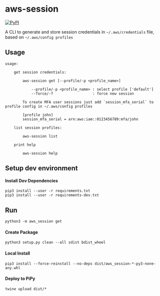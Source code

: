 # aws-session

[![PyPI](https://img.shields.io/pypi/v/aws-session)](https://pypi.org/project/aws-session/)

A CLI to generate and store session credentials in `~/.aws/credentials` file, based on `~/.aws/config profiles`

## Usage
```
usage: 

    get session credentials:

        aws-session get [--profile/-p <profile_name>]
        
            --profile/-p <profile_name> : select profile ['default']
            --force/-f                  : force new session
            
        To create MFA user sessions just add `session_mfa_serial` to profile config in ~/.aws/config profiles
        
        [profile john]
        session_mfa_serial = arn:aws:iam::0123456789:mfa/john
        
    list session profiles:

        aws-session list

    print help

        aws-session help
```

## Setup dev environment

#### Install Dev Dependencies
```
pip3 install --user -r requirements.txt
pip3 install --user -r requirements-dev.txt
```

## Run
`python3 -m aws_session get`

#### Create Package
`python3 setup.py clean --all sdist bdist_wheel` 

#### Local Install
`pip3 install --force-reinstall --no-deps dist/aws_session-*-py3-none-any.whl`

#### Deploy to PiPy
`twine upload dist/*`
